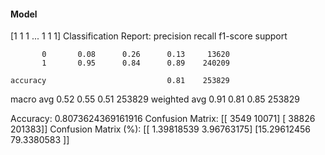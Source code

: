 #### Model
[1 1 1 ... 1 1 1]
Classification Report:
              precision    recall  f1-score   support

           0       0.08      0.26      0.13     13620
           1       0.95      0.84      0.89    240209

    accuracy                           0.81    253829
   macro avg       0.52      0.55      0.51    253829
weighted avg       0.91      0.81      0.85    253829

Accuracy: 0.8073624369161916
Confusion Matrix:
[[  3549  10071]
 [ 38826 201383]]
Confusion Matrix (%):
[[ 1.39818539  3.96763175]
 [15.29612456 79.3380583 ]]
